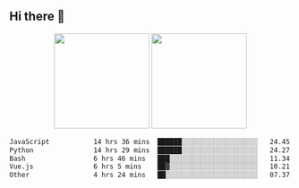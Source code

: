## Hi there 👋
<div align="center">
<span>  </span>
<img height="170px" src="https://github-readme-stats.vercel.app/api?username=bigQY&show_icons=true&count_private==true&v=3" /><span>        </span><img height="170px" src="https://github-readme-stats.vercel.app/api/top-langs/?username=bigQY&layout=compact&langs_count=8&v=3" />
<span>  </span>
</div>
<div align="center">

<!--START_SECTION:waka-->

```txt
JavaScript           14 hrs 36 mins  ██████░░░░░░░░░░░░░░░░░░░   24.45 %
Python               14 hrs 29 mins  ██████░░░░░░░░░░░░░░░░░░░   24.27 %
Bash                 6 hrs 46 mins   ███░░░░░░░░░░░░░░░░░░░░░░   11.34 %
Vue.js               6 hrs 5 mins    ██▓░░░░░░░░░░░░░░░░░░░░░░   10.21 %
Other                4 hrs 24 mins   ██░░░░░░░░░░░░░░░░░░░░░░░   07.37 %
```

<!--END_SECTION:waka-->
</div>
